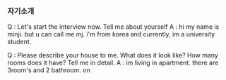 
### 자기소개
Q : Let's start the interview now. Tell me about yourself
A : hi my name is minji. but u can call me mj. 
i'm from korea and currently, im a university student. 

Q : Please describe your house to me. What does it look like? How many rooms does it have? Tell me in detail.
A : im living in apartment. there are 3room's and 2 bathroom. on